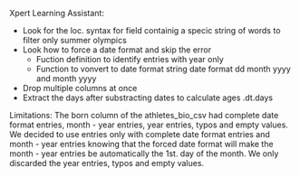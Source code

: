 Xpert Learning Assistant:
* Look for the loc. syntax for field containig a specic string of words to filter only summer olympics
* Look how to force a date format and skip the error
    - Fuction definition to identify entries with year only
    - Function to vonvert to date format string date format dd month yyyy and month yyyy
* Drop multiple columns at once
* Extract the days after substracting dates to calculate ages .dt.days

Limitations:
The born column of the athletes_bio_csv had complete date format entries, month - year entries, year entries, typos and empty values. We decided to use entries only with complete date format entries and month - year entries knowing that the forced date format will make the month - year entries be automatically the 1st. day of the month. We only discarded the year entries, typos and empty values.


